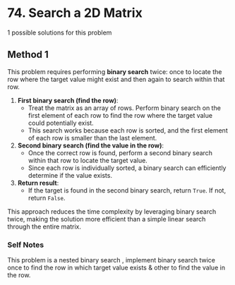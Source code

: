 # 74. Search a 2D Matrix

1 possible solutions for this problem  

## Method 1

This problem requires performing **binary search** twice: once to locate the row where the target value might exist and then again to search within that row.

1. **First binary search (find the row)**:
   - Treat the matrix as an array of rows. Perform binary search on the first element of each row to find the row where the target value could potentially exist.
   - This search works because each row is sorted, and the first element of each row is smaller than the last element.
2. **Second binary search (find the value in the row)**:
   - Once the correct row is found, perform a second binary search within that row to locate the target value.
   - Since each row is individually sorted, a binary search can efficiently determine if the value exists.
3. **Return result**:
   - If the target is found in the second binary search, return `True`. If not, return `False`.

This approach reduces the time complexity by leveraging binary search twice, making the solution more efficient than a simple linear search through the entire matrix.

### Self Notes
This problem is a nested binary search , implement binary search twice once to find the row in which target value exists & other to find the value in the row.
